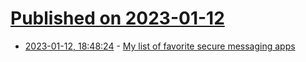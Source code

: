 # [Published on 2023-01-12](index.md)

* [2023-01-12, 18:48:24](https://news.ycombinator.com/item?id=34358483) - [My list of favorite secure messaging apps](https://supernova.tilde.team/messengers.html)
